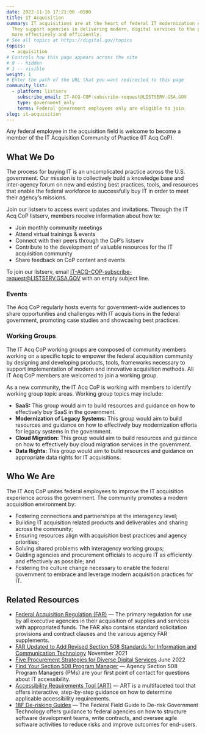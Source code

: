 ```yaml
---
date: 2022-11-16 17:21:00 -0500
title: IT Acquisition
summary: IT acquisitions are at the heart of federal IT modernization efforts.
  They support agencies in delivering modern, digital services to the public
  more effectively and efficiently.
# See all topics at https://digital.gov/topics
topics:
  - acquisition
# Controls how this page appears across the site
# 0 -- hidden
# 1 -- visible
weight: 1
# Enter the path of the URL that you want redirected to this page
community_list:
  - platform: listserv
    subscribe_email: IT-ACQ-COP-subscribe-request@LISTSERV.GSA.GOV
    type: government_only
    terms: Federal government employees only are eligible to join.
slug: it-acquisition
---
```

Any federal employee in the acquisition field is welcome to become a member of the IT Acquisition Community of Practice (IT Acq CoP).

## What We Do

The process for buying IT is an uncomplicated practice across the U.S. government. Our mission is to collectively build a knowledge base and inter-agency forum on new and existing best practices, tools, and resources that enable the federal workforce to successfully buy IT in order to meet their agency’s missions.

Join our listserv to access event updates and invitations. Through the IT Acq CoP listserv, members receive information about how to:

* Join monthly community meetings
* Attend virtual trainings & events
* Connect with their peers through the CoP’s listserv
* Contribute to the development of valuable resources for the IT acquisition community
* Share feedback on CoP content and events

To join our listserv, email IT-ACQ-COP-subscribe-request@LISTSERV.GSA.GOV with an empty subject line.

### Events

The Acq CoP regularly hosts events for government-wide audiences to share opportunities and challenges with IT acquisitions in the federal government, promoting case studies and showcasing best practices.

### W﻿orking Groups

The IT Acq CoP working groups are composed of community members working on a specific topic to empower the federal acquisition community by designing and developing products, tools, frameworks necessary to support implementation of modern and innovative acquisition methods. All IT Acq CoP members are welcomed to join a working group.

As a new community, the IT Acq CoP is working with members to identify working group topic areas. Working group topics may include:

* **SaaS:** This group would aim to build resources and guidance on how to effectively buy SaaS in the government.
* **Modernization of Legacy Systems:** This group would aim to build resources and guidance on how to effectively buy modernization efforts for legacy systems in the government.
* **Cloud Migration:** This group would aim to build resources and guidance on how to effectively buy cloud migration services in the government.
* **Data Rights:** This group would aim to build resources and guidance on appropriate data rights for IT acquisitions.

## Who We Are

The IT Acq CoP unites federal employees to improve the IT acquisition experience across the government. The community promotes a modern acquisition environment by:

* Fostering connections and partnerships at the interagency level;
* Building IT acquisition related products and deliverables and sharing across the community;
* Ensuring resources align with acquisition best practices and agency priorities;
* Solving shared problems with interagency working groups;
* Guiding agencies and procurement officials to acquire IT as efficiently and effectively as possible; and
* Fostering the culture change necessary to enable the federal government to embrace and leverage modern acquisition practices for IT.

## Related Resources

* [Federal Acquisition Regulation (FAR)](https://www.gsa.gov/policy-regulations/regulations/federal-acquisition-regulation-far) — The primary regulation for use by all executive agencies in their acquisition of supplies and services with appropriated funds. The FAR also contains standard solicitation provisions and contract clauses and the various agency FAR supplements.
* [FAR Updated to Add Revised Section 508 Standards for Information and Communication Technology](https://www.section508.gov/blog/far-update-adds-revised-508-standards/) November 2021
* [Five Procurement Strategies for Diverse Digital Services](https://digital.gov/2022/06/30/five-procurement-strategies-for-diverse-digital-services/) June 2022
* [Find Your Section 508 Program Manager](https://www.section508.gov/tools/coordinator-listing/) — Agency Section 508 Program Managers (PMs) are your first point of contact for questions about IT accessibility.
* [Accessibility Requirements Tool (ART)](https://www.section508.gov/art/) — ART is a multifaceted tool that offers interactive, step-by-step guidance on how to determine applicable accessibility requirements.
* [18F De-risking Guides](https://derisking-guide.18f.gov/) — The Federal Field Guide to De-risk Government Technology offers guidance to federal agencies on how to structure software development teams, write contracts, and oversee agile software activities to reduce risks and improve outcomes for end-users.
